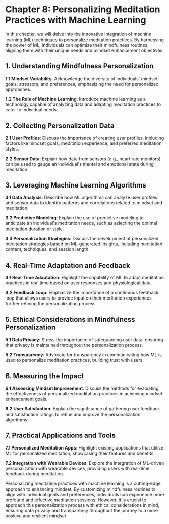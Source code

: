 Chapter 8: Personalizing Meditation Practices with Machine Learning
===================================================================

In this chapter, we will delve into the innovative integration of machine learning (ML) techniques to personalize meditation practices. By harnessing the power of ML, individuals can optimize their mindfulness routines, aligning them with their unique needs and mindset enhancement objectives.

**1. Understanding Mindfulness Personalization**
------------------------------------------------

**1.1 Mindset Variability**: Acknowledge the diversity of individuals' mindset goals, stressors, and preferences, emphasizing the need for personalized approaches.

**1.2 The Role of Machine Learning**: Introduce machine learning as a technology capable of analyzing data and adapting meditation practices to cater to individual needs.

**2. Collecting Personalization Data**
--------------------------------------

**2.1 User Profiles**: Discuss the importance of creating user profiles, including factors like mindset goals, meditation experience, and preferred meditation styles.

**2.2 Sensor Data**: Explain how data from sensors (e.g., heart rate monitors) can be used to gauge an individual's mental and emotional state during meditation.

**3. Leveraging Machine Learning Algorithms**
---------------------------------------------

**3.1 Data Analysis**: Describe how ML algorithms can analyze user profiles and sensor data to identify patterns and correlations related to mindset and meditation.

**3.2 Predictive Modeling**: Explain the use of predictive modeling to anticipate an individual's meditation needs, such as selecting the optimal meditation duration or style.

**3.3 Personalization Strategies**: Discuss the development of personalized meditation strategies based on ML-generated insights, including meditation content, techniques, and session length.

**4. Real-Time Adaptation and Feedback**
----------------------------------------

**4.1 Real-Time Adaptation**: Highlight the capability of ML to adapt meditation practices in real time based on user responses and physiological data.

**4.2 Feedback Loop**: Emphasize the importance of a continuous feedback loop that allows users to provide input on their meditation experiences, further refining the personalization process.

**5. Ethical Considerations in Mindfulness Personalization**
------------------------------------------------------------

**5.1 Data Privacy**: Stress the importance of safeguarding user data, ensuring that privacy is maintained throughout the personalization process.

**5.2 Transparency**: Advocate for transparency in communicating how ML is used to personalize meditation practices, building trust with users.

**6. Measuring the Impact**
---------------------------

**6.1 Assessing Mindset Improvement**: Discuss the methods for evaluating the effectiveness of personalized meditation practices in achieving mindset enhancement goals.

**6.2 User Satisfaction**: Explain the significance of gathering user feedback and satisfaction ratings to refine and improve the personalization algorithms.

**7. Practical Applications and Tools**
---------------------------------------

**7.1 Personalized Meditation Apps**: Highlight existing applications that utilize ML for personalized meditation, showcasing their features and benefits.

**7.2 Integration with Wearable Devices**: Explore the integration of ML-driven personalization with wearable devices, providing users with real-time feedback during meditation.

Personalizing meditation practices with machine learning is a cutting-edge approach to enhancing mindset. By customizing mindfulness routines to align with individual goals and preferences, individuals can experience more profound and effective meditation sessions. However, it is crucial to approach this personalization process with ethical considerations in mind, ensuring data privacy and transparency throughout the journey to a more positive and resilient mindset.
